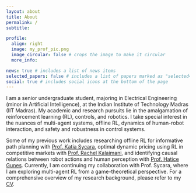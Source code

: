 ```yaml
---
layout: about
title: About
permalink: /
subtitle: 

profile:
  align: right
  image: my_prof_pic.png
  image_circular: false # crops the image to make it circular
  more_info: 

news: true # includes a list of news items
selected_papers: false # includes a list of papers marked as "selected={true}"
social: true # includes social icons at the bottom of the page
---
```


I am a senior undergraduate student, majoring in Electrical Engineering (minor in Artificial Intelligence), at the Indian Institute of Technology Madras (IIT Madras). My academic and research pursuits lie in the amalgamation of reinforcement learning (RL), controls, and robotics. I take special interest in the nuances of multi-agent systems, offline RL, dynamics of human-robot interaction, and safety and robustness in control systems.

Some of my previous work includes researching offline RL for informative path planning with [Prof. Katia Sycara](https://www.ri.cmu.edu/ri-faculty/katia-sycara/), optimal dynamic pricing using RL in competitive markets with [Prof. Rachel Kalaimani](https://www.ee.iitm.ac.in/rachel/), and identifying causal relations between robot actions and human perception with [Prof. Hatice Gunes](https://www.cl.cam.ac.uk/~hg410/). Currently, I am continuing my collaboration with Prof. Sycara, where I am exploring multi-agent RL from a game-theoretical perspective. For a comprehensive overview of my research background, please refer to my [CV](/assets/pdf/CV_Dec2024.pdf).
